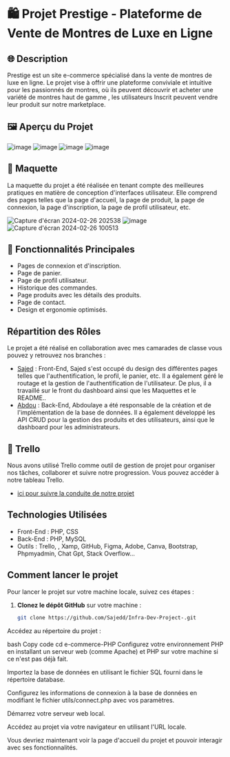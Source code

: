 # 🛍️ Projet Prestige - Plateforme de Vente de Montres de Luxe en Ligne

## 🌐 Description
Prestige est un site e-commerce spécialisé dans la vente de montres de luxe en ligne. Le projet vise à offrir une plateforme conviviale et intuitive pour les passionnés de montres, où ils peuvent découvrir et acheter une variété de montres haut de gamme , les utilisateurs Inscrit peuvent vendre leur produit sur notre marketplace.

## 🖼️ Aperçu du Projet
![image](https://github.com/youssoufmiyad/e-commerce-PHP/assets/112949717/1dbd0aa7-5cfd-4dd9-9027-a5abf8d9b28d)
![image](https://github.com/youssoufmiyad/e-commerce-PHP/assets/112949717/1805bdb2-3b34-4c76-bbdb-dcdce9a597d5)
![image](https://github.com/youssoufmiyad/e-commerce-PHP/assets/112949717/ff23d175-d382-4942-a92b-49ec78238c58)
![image](https://github.com/youssoufmiyad/e-commerce-PHP/assets/112949717/b00dc297-56ce-4ec9-b9e6-372484168849)

## 🎨 Maquette
La maquette du projet a été réalisée en tenant compte des meilleures pratiques en matière de conception d'interfaces utilisateur. Elle comprend des pages telles que la page d'accueil, la page de produit, la page de connexion, la page d'inscription, la page de profil utilisateur, etc.

![Capture d'écran 2024-02-26 202538](https://github.com/youssoufmiyad/e-commerce-PHP/assets/112949717/77636bf7-017a-41f4-997d-490e71134bfb)
![image](https://github.com/youssoufmiyad/e-commerce-PHP/assets/112949717/af936e52-0523-4a62-862c-cc13d9aa1607)
![Capture d'écran 2024-02-26 100513](https://github.com/youssoufmiyad/e-commerce-PHP/assets/112949717/252659c7-4eb2-4bae-afe8-b6e382d4111a)

## 🧰 Fonctionnalités Principales
- Pages de connexion et d'inscription.
- Page de panier.
- Page de profil utilisateur.
- Historique des commandes.
- Page produits avec les détails des produits.
- Page de contact.
- Design et ergonomie optimisés.

## Répartition des Rôles
Le projet a été réalisé en collaboration avec mes camarades de classe vous pouvez y retrouvez nos branches :
- [Sajed](https://github.com/Sajedd/Infra-Dev-Project-/tree/Sajed) : Front-End, Sajed s'est occupé du design des différentes pages telles que l'authentification, le profil, le panier, etc. Il a également géré le routage et la gestion de l'authentification de l'utilisateur. De plus, il a travaillé sur le front du dashboard ainsi que les Maquettes et le README..
- [Abdou](https://github.com/Sajedd/Infra-Dev-Project-/tree/main) : Back-End, Abdoulaye a été responsable de la création et de l'implémentation de la base de données. Il a également développé les API CRUD pour la gestion des produits et des utilisateurs, ainsi que le dashboard pour les administrateurs.

## 🌟 Trello
Nous avons utilisé Trello comme outil de gestion de projet pour organiser nos tâches, collaborer et suivre notre progression. Vous pouvez accéder à notre tableau Trello.
- [ici pour suivre la conduite de notre projet ](https://trello.com/invite/b/UCywIpAU/ATTI94b4a846f8d4adae89673227b507069a91F60FE7/prestige-infra-dev)

## Technologies Utilisées
- Front-End : PHP, CSS
- Back-End : PHP, MySQL
- Outils : Trello, , Xamp, GitHub, Figma, Adobe, Canva, Bootstrap, Phpmyadmin, Chat Gpt, Stack Overflow...

## Comment lancer le projet

Pour lancer le projet sur votre machine locale, suivez ces étapes :

1. **Clonez le dépôt GitHub** sur votre machine :
   ```bash
   git clone https://github.com/Sajedd/Infra-Dev-Project-.git

Accédez au répertoire du projet :

bash
Copy code
cd e-commerce-PHP
Configurez votre environnement PHP en installant un serveur web (comme Apache) et PHP sur votre machine si ce n'est pas déjà fait.

Importez la base de données en utilisant le fichier SQL fourni dans le répertoire database.

Configurez les informations de connexion à la base de données en modifiant le fichier utils/connect.php avec vos paramètres.

Démarrez votre serveur web local.

Accédez au projet via votre navigateur en utilisant l'URL locale.

Vous devriez maintenant voir la page d'accueil du projet et pouvoir interagir avec ses fonctionnalités.
